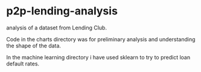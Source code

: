 # p2p-lending-analysis

analysis of a dataset from Lending Club.

Code in the charts directory was for preliminary analysis and understanding the shape of the data.

In the machine learning directory i have used sklearn to try to predict loan default rates.
